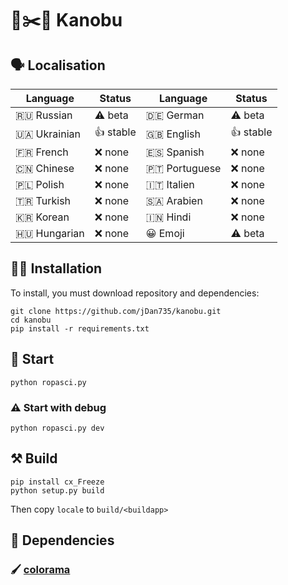 # 🗿✂️📄 Kanobu
## 🗣 Localisation
| Language      | Status    | Language    | Status   |
|---------------|-----------|-------------|----------|
| 🇷🇺 Russian    | ⚠️ beta   | 🇩🇪 German     | ⚠️ beta |
| 🇺🇦 Ukrainian  | 👍 stable | 🇬🇧 English    | 👍 stable |
| 🇫🇷 French     | ❌ none   | 🇪🇸 Spanish    | ❌ none   |
| 🇨🇳 Chinese    | ❌ none   | 🇵🇹 Portuguese | ❌ none   |
| 🇵🇱 Polish     | ❌ none   | 🇮🇹 Italien    | ❌ none   |
| 🇹🇷 Turkish    | ❌ none   | 🇸🇦 Arabien    | ❌ none   |
| 🇰🇷 Korean     | ❌ none   | 🇮🇳 Hindi      | ❌ none   |
| 🇭🇺 Hungarian  | ❌ none   | 😀 Emoji     | ⚠️ beta   |

## 🧑‍💻 Installation
To install, you must download repository and dependencies:
```
git clone https://github.com/jDan735/kanobu.git
cd kanobu
pip install -r requirements.txt
```
## 🚀 Start
```
python ropasci.py
```
### ⚠️ Start with debug
```
python ropasci.py dev
```
## ⚒ Build
```
pip install cx_Freeze
python setup.py build
```
Then copy `locale` to `build/<buildapp>`
## 🔨 Dependencies
### 🖌 [colorama](https://github.com/tartley/colorama)
